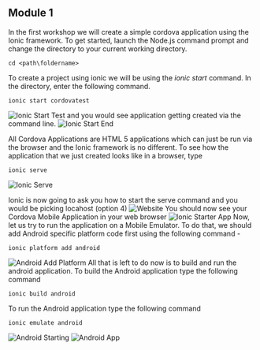 Module 1
----------
In the first workshop we will create a simple cordova application using the Ionic framework.
To get started, launch the Node.js command prompt and change the directory to your current working directory. 

    cd <path\foldername>

To create a project using ionic we will be using the *ionic start* command. In the directory, enter the following command.

    ionic start cordovatest

![Ionic Start Test](https://github.com/vkoppaka/Azure-Cordova-Workshop/blob/master/assets/ionicstarttest.png)
and you would see application getting created via the command line.
![Ionic Start End](https://github.com/vkoppaka/Azure-Cordova-Workshop/blob/master/assets/ionicstarttestend.png)
    
All Cordova Applications are HTML 5 applications which can just be run via the browser and the Ionic framework is no different. To see how the application that we just created looks like in a browser, type 

    ionic serve

![Ionic Serve](https://github.com/vkoppaka/Azure-Cordova-Workshop/blob/master/assets/ionicserve.png)

Ionic is now going to ask you how to start the serve command and you would be picking locahost (option 4)
![Website](https://github.com/vkoppaka/Azure-Cordova-Workshop/blob/master/assets/IonicServed.png)
You should now see your Cordova Mobile Application in your web browser
![Ionic Starter App](https://github.com/vkoppaka/Azure-Cordova-Workshop/blob/master/assets/ionicstarterapp.png)
Now, let us try to run the application on a Mobile Emulator. To do that, we should add Android specific platform code first using the following command -

    ionic platform add android
  
  ![Android Add Platform](https://github.com/vkoppaka/Azure-Cordova-Workshop/blob/master/assets/platformaddandroid.png)
  All that is left to do now is to build and run the android application. To build the Android application type the following command 
  
    ionic build android
  
  To run the Android application type the following command
  
    ionic emulate android
   
   ![Android Starting](https://github.com/vkoppaka/Azure-Cordova-Workshop/blob/master/assets/androidstarting.png)
   ![Android App](https://github.com/vkoppaka/Azure-Cordova-Workshop/blob/master/assets/testandroidapp.png)